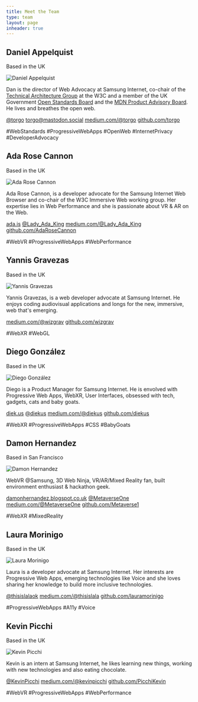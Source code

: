 ```yaml
---
title: Meet the Team
type: team
layout: page
inheader: true
---
```


<div class="profiles">
  <div class="profile oui-bubble">
    <h2>Daniel Appelquist</h2>
    <p class="location">Based in the UK</p> 
    <img class="profile-img" src="dan.jpg" alt="Daniel Appelquist"/>
    <p>Dan is the director of Web Advocacy at Samsung Internet, co-chair of the <a href="https://w3.org/tag">Technical Architecture Group</a> at the W3C and a member of the UK Government <a href="https://www.gov.uk/government/groups/open-standards-board">Open Standards Board</a> and the <a href="https://developer.mozilla.org/en-US/docs/MDN/MDN_Product_Advisory_Board">MDN Product Advisory Board</a>. He lives and breathes the open web.</p>
    <p class="profile-links"><a class="twitter" href="https://twitter.com/torgo">@torgo</a> <a class="mastodon" href="https://mastodon.social/@torgo">torgo@mastodon.social</a> <a class="medium" href="https://medium.com/@torgo">medium.com/@torgo</a> <a class="github" href="https://github.com/torgo">github.com/torgo</a></p> 
    <p class="tags"><span>#WebStandards</span> <span>#ProgressiveWebApps</span> <span>#OpenWeb</span> <span>#InternetPrivacy</span> <span>#DeveloperAdvocacy</span></p>
  </div> 

  <div class="profile oui-bubble">
    <h2>Ada Rose Cannon</h2>
    <p class="location">Based in the UK</p>
    <img class="profile-img" src="ada.jpg" alt="Ada Rose Cannon"/>
    <p>Ada Rose Cannon, is a developer advocate for the Samsung Internet Web Browser and co-chair of the W3C Immersive Web working group. Her expertise lies in Web Performance and she is passionate about VR & AR on the Web.</p>
    <p class="profile-links"><a class="home" href="https://ada.is/">ada.is</a> <a class="twitter" href="https://twitter.com/Lady_Ada_King">@Lady_Ada_King</a> <a class="medium" href="https://medium.com/@Lady_Ada_King">medium.com/@Lady_Ada_King</a> <a class="github" href="https://github.com/AdaRoseCannon">github.com/AdaRoseCannon</a></p>
    <p class="tags"><span>#WebVR</span> <span>#ProgressiveWebApps</span> <span>#WebPerformance</span></p>
  </div>

  <div class="profile oui-bubble">
    <h2>Yannis Gravezas</h2>
    <p class="location">Based in the UK</p>
    <img class="profile-img" src="yannis.jpg" alt="Yannis Gravezas"/>
    <p>Yannis Gravezas, is a web developer advocate at Samsung Internet. He enjoys coding audiovisual applications and longs for the new, immersive, web that's emerging.</p>
    <p class="profile-links"><a class="medium" href="https://medium.com/@wizgrav">medium.com/@wizgrav</a> <a class="github" href="https://github.com/wizgrav">github.com/wizgrav</a></p>
    <p class="tags"><span>#WebXR</span> <span>#WebGL</span></p>
  </div>

  <div class="profile oui-bubble">
    <h2>Diego González</h2>
    <p class="location">Based in the UK</p>
    <img class="profile-img" src="diego.jpg" alt="Diego González"/>
    <p>Diego is a Product Manager for Samsung Internet. He is envolved with Progressive Web Apps, WebXR, User Interfaces, obsessed with tech, gadgets, cats and baby goats.</p>
    <p class="profile-links"><a class="home" href="https://diek.us">diek.us</a> <a class="twitter" href="https://twitter.com/diekus">@diekus</a> <a class="medium" href="https://medium.com/@diekus">medium.com/@diekus</a> <a class="github" href="https://github.com/diekus">github.com/diekus</a></p>
    <p class="tags"><span>#WebXR</span> <span>#ProgressiveWebApps</span> <span>#CSS</span> <span>#BabyGoats</span></p>
  </div>

  <div class="profile oui-bubble">
    <h2>Damon Hernandez</h2>
    <p class="location">Based in San Francisco</p>
    <img class="profile-img" src="damon.jpg" alt="Damon Hernandez"/>
    <p>WebVR @Samsung, 3D Web Ninja, VR/AR/Mixed Reality fan, built environment enthusiast & hackathon geek.</p>
    <p class="profile-links"><a class="home" href="http://damonhernandez.blogspot.co.uk/">damonhernandez.blogspot.co.uk</a> <a class="twitter" href="https://twitter.com/metaverseone">@MetaverseOne</a> <a class="medium" href="https://medium.com/@MetaverseOne">medium.com/@MetaverseOne</a> <a class="github" href="https://github.com/Metaverse1">github.com/Metaverse1</a></p>
    <p class="tags"><span>#WebXR</span> <span>#MixedReality</span></p>
  </div>

  <div class="profile oui-bubble">
    <h2>Laura Morinigo</h2>
    <p class="location">Based in the UK</p>
    <img class="profile-img" src="laura.jpg" alt="Laura Morinigo"/>
    <p>Laura is a developer advocate at Samsung Internet. Her interests are Progressive Web Apps, emerging technologies like Voice and she loves sharing her knowledge to build more inclusive technologies.</p>
    <p class="profile-links"><a class="twitter" href="https://twitter.com/thisislalaok">@thisislalaok</a> <a class="medium" href="https://medium.com/@thisislala">medium.com/@thisislala</a> <a class="github" href="https://github.com/lauramorinigo">github.com/lauramorinigo</a></p>
    <p class="tags"><span>#ProgressiveWebApps</span> <span>#A11y</span> <span>#Voice</span></p>
  </div>

  <div class="profile oui-bubble">
    <h2>Kevin Picchi</h2>
    <p class="location">Based in the UK</p>
    <img class="profile-img" src="kevin.jpg" alt="Kevin Picchi"/>
    <p>Kevin is an intern at Samsung Internet, he likes learning new things, working with new technologies and also eating chocolate.</p>
    <p class="profile-links"><a class="twitter" href="https://twitter.com/KevinPicchi">@KevinPicchi</a> <a class="medium" href="https://medium.com/@kevinpicchi">medium.com/@kevinpicchi</a> <a class="github" href="https://github.com/PicchiKevin">github.com/PicchiKevin</a></p>
    <p class="tags"><span>#WebVR</span> <span>#ProgressiveWebApps</span> <span>#WebPerformance</span></p>
  </div>

</div>
